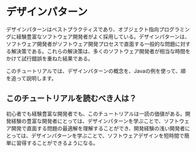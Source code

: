 # デザインパターン

デザインパターンはベストプラクティスであり、オブジェクト指向プログラミングに経験豊富なソフトウェア開発者がよく採用している。デザインパターンは、ソフトウェア開発者がソフトウェア開発プロセスで直面する一般的な問題に対する解決策である。これらの解決策は、多くのソフトウェア開発者が相当な時間をかけて試行錯誤を重ねた結果である。

このチュートリアルでは、デザインパターンの概念を、Javaの例を使って、順を追って説明します。

## このチュートリアルを読むべき人は？

初心者でも経験豊富な開発者でも、このチュートリアルは一読の価値がある。開発経験の豊富な開発者にとっては、デザインパターンを学ぶことで、ソフトウェア開発で直面する問題の最適解を理解することができ、開発経験の浅い開発者にとっては、デザインパターンを学ぶことで、ソフトウェアデザインを短時間で簡単に習得することができるようになる。